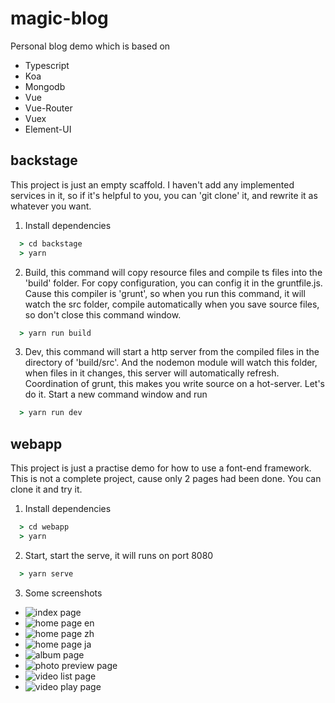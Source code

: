 # magic-blog
Personal blog demo which is based on
- Typescript
- Koa
- Mongodb
- Vue
- Vue-Router
- Vuex
- Element-UI

## backstage
This project is just an empty scaffold. I haven't add any implemented services in it, 
so if it's helpful to you, you can 'git clone' it, and rewrite it as whatever you want.

1. Install dependencies
```cmd
  > cd backstage
  > yarn
```
2. Build, this command will copy resource files and compile ts files into the 'build' folder. For copy configuration, you can config it in the gruntfile.js. Cause this compiler is 'grunt',  so when you run this command, it will watch the src folder, compile automatically when you save source files, so don't close this command window.
```cmd
  > yarn run build
```
3. Dev, this command will start a http server from the compiled files in the directory of 'build/src'. And the nodemon module will watch this folder, when files in it  changes, this server will automatically refresh. Coordination of grunt, this makes you write source on a hot-server. Let's do it. Start a new command window and run 
```cmd
  > yarn run dev
```

## webapp
This project is just a practise demo for how to use a font-end framework. This is not a complete project, cause only 2 pages had been done. You can clone it and try it.
1. Install dependencies
```cmd
  > cd webapp
  > yarn
```
2. Start, start the serve, it will runs on port 8080
```cmd
  > yarn serve
```
3. Some screenshots
- ![index page]("https://github.com/evanykx/magic-blog/tree/master/webapp/screenshot/index_page.png",  "Index page")
- ![home page en]("https://github.com/evanykx/magic-blog/tree/master/webapp/screenshot/en.png",  "Home page(english version)")
- ![home page zh]("https://github.com/evanykx/magic-blog/tree/master/webapp/screenshot/zh.png",  "Home page(chinese version)")
- ![home page ja]("https://github.com/evanykx/magic-blog/tree/master/webapp/screenshot/ja.png",  "Home page(japanese version)")
- ![album page]("https://github.com/evanykx/magic-blog/tree/master/webapp/screenshot/album.png",  "Album page")
- ![photo preview page]("https://github.com/evanykx/magic-blog/tree/master/webapp/screenshot/photo.png",  "photo preview page")
- ![video list page]("https://github.com/evanykx/magic-blog/tree/master/webapp/screenshot/av_list.png",  "Video list page")
- ![video play page]("https://github.com/evanykx/magic-blog/tree/master/webapp/screenshot/av.png",  "Video play page")